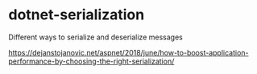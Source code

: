 # dotnet-serialization
Different ways to serialize and deserialize messages

https://dejanstojanovic.net/aspnet/2018/june/how-to-boost-application-performance-by-choosing-the-right-serialization/
